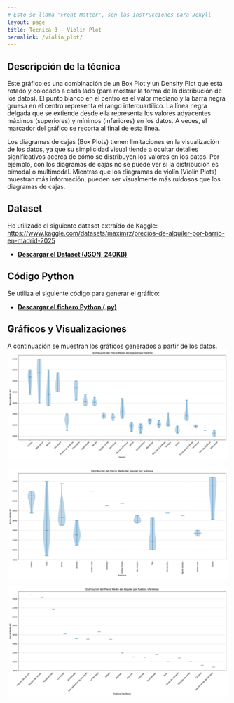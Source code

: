 ```yaml
---
# Esto se llama "Front Matter", son las instrucciones para Jekyll
layout: page
title: Técnica 3 - Violin Plot
permalink: /violin_plot/
---
```


## Descripción de la técnica

Este gráfico es una combinación de un Box Plot y un Density Plot que está rotado y colocado a cada lado (para mostrar la forma de la distribución de los datos). El punto blanco en el centro es el valor mediano y la barra negra gruesa en el centro representa el rango intercuartílico. La línea negra delgada que se extiende desde ella representa los valores adyacentes máximos (superiores) y mínimos (inferiores) en los datos. A veces, el marcador del gráfico se recorta al final de esta línea.

Los diagramas de cajas (Box Plots) tienen limitaciones en la visualización de los datos, ya que su simplicidad visual tiende a ocultar detalles significativos acerca de cómo se distribuyen los valores en los datos. Por ejemplo, con los diagramas de cajas no se puede ver si la distribución es bimodal o multimodal. Mientras que los diagramas de violín (Violin Plots) muestran más información, pueden ser visualmente más ruidosos que los diagramas de cajas.

## Dataset

He utilizado el siguiente dataset extraído de Kaggle:
	https://www.kaggle.com/datasets/maximrz/precios-de-alquiler-por-barrio-en-madrid-2025


* **[Descargar el Dataset (JSON, 240KB)](./assets/datasets/barrios_madrid_oct25_fixed.json)**

## Código Python

Se utiliza el siguiente código para generar el gráfico:

* **[Descargar el fichero Python (.py)](./assets/code/generacion_violin_plot_distrito.py)**

## Gráficos y Visualizaciones

A continuación se muestran los gráficos generados a partir de los datos.
![Gráfico](./assets/images/violin_precio_por_distrito.png)

![Gráfico](./assets/images/violin_precio_por_subzona.png)

![Gráfico](./assets/images/violin_precio_periferia_por_nombre.png)
